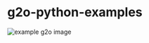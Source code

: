 # g2o-python-examples

![example g2o image](https://www.plantuml.com/plantuml/png/RP5D2eCm44RtSuhikfAId-n4l4SfOZNLW9gIJY5u-iOsmLd4rUDx3nb8-yRUusTT02wBUI93nxoTPcIZzMP0wpP0zphcXqDqAzdZTs2_JOjXWRCRr6kFSnCwNbz_17TQ25A8OY598Ok58eKg5feK-YnWi7w8VZ_lt3jUy89uKV2IU4byuApoLSE2W20IIWWoeOAW4kf_NCLROff19iYJo5C4bI1J_AzE0AtPnlX-Nm00)
